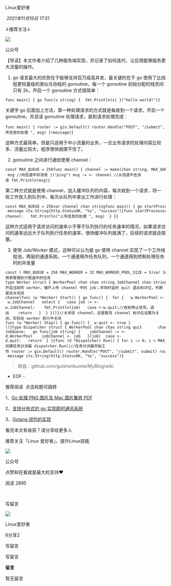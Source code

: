 

Linux爱好者

 _2021年11月19日 17:51_

↓推荐关注↓

![](https://res.wx.qq.com/t/fed_upload/b39ef69e-c4d6-4169-8612-5f00a84860e7/wx-avatar-default.svg)

公众号

【导读】本文作者介绍了几种服务端实现，并记录了如何迭代、让应用能够服务更大流量的操作。  

1. go 语言最大的优势在于能够支持百万级高并发，最关键的在于 go 使用了比线程更轻量级的类似与协程的 goroutine，每一个 goroutine 初始分配的栈空间只有 2k，开启一个 goroutine 方式很简单：
    

```
func main() { go func(s string) {  fmt.Println(s) }("hello world!")}
```

关键字 go 后面加上方法，第一种处理请求的方式就是每收到一个请求，开启一个 goroutine，并且该 goroutine 处理请求，直到请求处理完成：

```
func main() { router := gin.Default() router.Handle("POST", "/submit", submit) router.Run(":8080")}func submit(ctx *gin.Context) { if err := ctx.Request.ParseForm(); err != nil {  ctx.String(http.StatusBadRequest, "%s", "failure")  return } message := ctx.PostForm("message") go func(msg string) {  fmt.Println("上传信息的处理 ", msg) }(message)}
```

这种方式最简单，但是只适用于中小流量的业务，一旦业务请求的处理内容比较多、流量比较大，程序很快就撑不住了。

2. goroutine 之间进行通信使用 channel：
    

```
const MAX_QUEUE = 256func main() { channel := make(chan string, MAX_QUEUE) go func(msg string) {  channel <- msg //向信道中存消息 }("ping") msg := <- channel //从信道中去消息 fmt.Println(msg)}
```

第二种方式就是使用 channel，加入缓冲队列的内容，每次收到一个请求，将一些工作放入到队列中，每次从队列中拿出工作进行处理：

```
const MAX_QUEUE = 256var channel chan stringfunc main() { go startProcessor() router := gin.Default() router.Handle("POST", "/submit", submit) router.Run(":8080")}func init() { channel = make(chan string, MAX_QUEUE)}func submit(ctx *gin.Context) { if err := ctx.Request.ParseForm(); err != nil {  ctx.String(http.StatusBadRequest, "%s", "failure")  return } message := ctx.PostForm("message") channel <- message ctx.String(http.StatusOK, "%s", "success")}func startProcessor() { for {  select {  case msg := <-channel:   fmt.Println("上传信息的处理 ", msg)  } }}
```

这种方式适用于请求访问的速率小于等于队列执行的任务速率的情况，如果请求访问的速率远远大于队列执行任务的速率，很快缓冲队列就满了，后续的请求就会阻塞。

3. 使用 Job/Worker 模式，这种可以认为是 go 使用 channel 实现了一个工作线程池，两层的通道系统，一个通道用作任务队列，一个通道用到控制处理任务时的并发量
    

```
const ( MAX_QUEUE = 256 MAX_WORKER = 32 MAX_WORKER_POOL_SIZE = 5)var JobQueue chan string//用来管理执行管道中的任务type Worker struct { WorkerPool chan chan string JobChannel chan string quit chan bool}func NewWorker(workerPool chan chan string) *Worker { return &Worker{  WorkerPool:workerPool,  JobChannel:make(chan string),  quit:    make(chan bool), }}//开启当前的 worker，循环上传 channel 中的 job；并同时监听 quit 退出标识位，判断是否关闭该 channelfunc (w *Worker) Start() { go func() {  for {   w.WorkerPool <- w.JobChannel   select {   case job := <-w.JobChannel:    fmt.Println(job)   case <-w.quit://收到停止信号，退出    return   }  } }()}//关闭该 channel，这里是将 channel 标识位设置为关闭，实际在 worker 执行中关闭func (w *Worker) Stop() { go func() {  w.quit <- true }()}type Dispatcher struct { WorkerPool chan chan string quit       chan bool}func NewDispatcher(maxWorkers int) *Dispatcher { pool := make(chan chan string, maxWorkers) return &Dispatcher{WorkerPool: pool}}func (d *Dispatcher) dispatcher() { for {  select {  case job := <-JobQueue:   go func(job string) {    jobChannel := <-d.WorkerPool    jobChannel <- job   }(job)  case <-d.quit:   return  } }}func (d *Dispatcher) Run() { for i := 0; i < MAX_WORKER_POOL_SIZE; i++ {  worker := NewWorker(d.WorkerPool)  worker.Start() } go d.dispatcher()}func main() { dispatcher := NewDispatcher(MAX_WORKER)//创建任务分派器 dispatcher.Run()//任务分派器开始工作 router := gin.Default() router.Handle("POST", "/submit", submit) router.Run(":8080")}func init() { JobQueue = make(chan string, MAX_QUEUE)}func submit(ctx *gin.Context) { if err := ctx.Request.ParseForm(); err != nil {  ctx.String(http.StatusBadRequest, "%s", "failure")  return } message := ctx.PostForm("message") JobQueue <- message ctx.String(http.StatusOK, "%s", "success")}
```

  

> 转自：github.com/guishenbumie/MyBlog/wiki

  

- EOF -  

推荐阅读  点击标题可跳转

1、[Go 处理 PNG 图片及 Mac 图片集转 PDF](http://mp.weixin.qq.com/s?__biz=MzAxODI5ODMwOA==&mid=2666558733&idx=3&sn=8b7c71544303d8f82074ff7e12647e09&chksm=80dcb1a6b7ab38b0d44d531f20a242ec311cb63523d9d36d538b9c1287fade74c7b286a29ea4&scene=21#wechat_redirect)

2、[支持分布式的 go 实现即时通讯系统](http://mp.weixin.qq.com/s?__biz=MzAxODI5ODMwOA==&mid=2666558558&idx=3&sn=1c7ef552e7cb8c29c0418c4b76417ca0&chksm=80dcb0f5b7ab39e398935507c0a822fb9abcad54e545cfd234ebc49d537e73234a2455cd7aa8&scene=21#wechat_redirect)

3、[Golang 闭包的实现](http://mp.weixin.qq.com/s?__biz=MzAxODI5ODMwOA==&mid=2666558626&idx=3&sn=2c41d32fed14d2e69b9cbfb7720655c0&chksm=80dcb009b7ab391ffd7ba74ab3da73c4f6053466311e66071d4ee1bc467dfa85232287128910&scene=21#wechat_redirect)

  

看完本文有收获？请分享给更多人  

推荐关注「Linux 爱好者」，提升Linux技能

![](https://res.wx.qq.com/t/fed_upload/b39ef69e-c4d6-4169-8612-5f00a84860e7/wx-avatar-default.svg)

公众号

点赞和在看就是最大的支持❤️

阅读 2895

​

写留言

[](javacript:;)

![](http://mmbiz.qpic.cn/mmbiz_png/9aPYe0E1fb3sjicd8JxDra10FRIqT54Zke2sfhibTDdtdnVhv5Qh3wLHZmKPjiaD7piahMAzIH6Cnltd1Nco17Ihjw/300?wx_fmt=png&wxfrom=18)

Linux爱好者

6分享2

写留言

写留言

**留言**

暂无留言